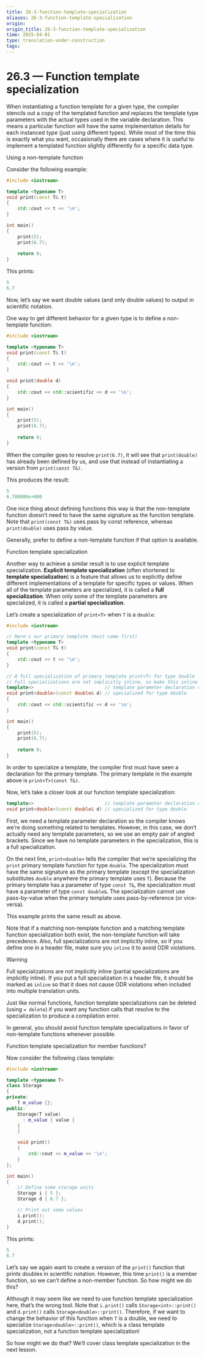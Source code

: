```yaml
---
title: 26-3-function-template-specialization
aliases: 26-3-function-template-specialization
origin: 
origin_title: 26-3-function-template-specialization
time: 2025-04-01 
type: translation-under-construction
tags:
---
```

# 26.3 — Function template specialization

When instantiating a function template for a given type, the compiler stencils out a copy of the templated function and replaces the template type parameters with the actual types used in the variable declaration. This means a particular function will have the same implementation details for each instanced type (just using different types). While most of the time this is exactly what you want, occasionally there are cases where it is useful to implement a templated function slightly differently for a specific data type.

Using a non-template function

Consider the following example:

```cpp
#include <iostream>

template <typename T>
void print(const T& t)
{
    std::cout << t << '\n';
}

int main()
{
    print(5);
    print(6.7);
    
    return 0;
}
```

This prints:

```cpp
5
6.7

```

Now, let’s say we want double values (and only double values) to output in scientific notation.

One way to get different behavior for a given type is to define a non-template function:

```cpp
#include <iostream>

template <typename T>
void print(const T& t)
{
    std::cout << t << '\n';
}

void print(double d)
{
    std::cout << std::scientific << d << '\n';
}

int main()
{
    print(5);
    print(6.7);
    
    return 0;
}
```

When the compiler goes to resolve `print(6.7)`, it will see that `print(double)` has already been defined by us, and use that instead of instantiating a version from `print(const T&)`.

This produces the result:

```cpp
5
6.700000e+000

```

One nice thing about defining functions this way is that the non-template function doesn’t need to have the same signature as the function template. Note that `print(const T&)` uses pass by const reference, whereas `print(double)` uses pass by value.

Generally, prefer to define a non-template function if that option is available.

Function template specialization

Another way to achieve a similar result is to use explicit template specialization. **Explicit template specialization** (often shortened to **template specialization**) is a feature that allows us to explicitly define different implementations of a template for specific types or values. When all of the template parameters are specialized, it is called a **full specialization**. When only some of the template parameters are specialized, it is called a **partial specialization**.

Let’s create a specialization of `print<T>` when `T` is a `double`:

```cpp
#include <iostream>

// Here's our primary template (must come first)
template <typename T>
void print(const T& t)
{
    std::cout << t << '\n';
}

// A full specialization of primary template print<T> for type double
// Full specializations are not implicitly inline, so make this inline if put in header file
template<>                          // template parameter declaration containing no template parameters 
void print<double>(const double& d) // specialized for type double
{
    std::cout << std::scientific << d << '\n'; 
}

int main()
{
    print(5);
    print(6.7);
    
    return 0;
}
```

In order to specialize a template, the compiler first must have seen a declaration for the primary template. The primary template in the example above is `print<T>(const T&)`.

Now, let’s take a closer look at our function template specialization:

```cpp
template<>                          // template parameter declaration containing no template parameters 
void print<double>(const double& d) // specialized for type double
```

First, we need a template parameter declaration so the compiler knows we’re doing something related to templates. However, in this case, we don’t actually need any template parameters, so we use an empty pair of angled brackets. Since we have no template parameters in the specialization, this is a full specialization.

On the next line, `print<double>` tells the compiler that we’re specializing the `print` primary template function for type `double`. The specialization must have the same signature as the primary template (except the specialization substitutes `double` anywhere the primary template uses `T`). Because the primary template has a parameter of type `const T&`, the specialization must have a parameter of type `const double&`. The specialization cannot use pass-by-value when the primary template uses pass-by-reference (or vice-versa).

This example prints the same result as above.

Note that if a matching non-template function and a matching template function specialization both exist, the non-template function will take precedence. Also, full specializations are not implicitly inline, so if you define one in a header file, make sure you `inline` it to avoid ODR violations.

Warning

Full specializations are not implicitly inline (partial specializations are implicitly inline). If you put a full specialization in a header file, it should be marked as `inline` so that it does not cause ODR violations when included into multiple translation units.

Just like normal functions, function template specializations can be deleted (using `= delete`) if you want any function calls that resolve to the specialization to produce a compilation error.

In general, you should avoid function template specializations in favor of non-template functions whenever possible.

Function template specialization for member functions?

Now consider the following class template:

```cpp
#include <iostream>

template <typename T>
class Storage
{
private:
    T m_value {};
public:
    Storage(T value)
      : m_value { value }
    {
    }

    void print()
    {
        std::cout << m_value << '\n';
    }
};

int main()
{
    // Define some storage units
    Storage i { 5 };
    Storage d { 6.7 };

    // Print out some values
    i.print();
    d.print();
}
```

This prints:

```cpp
5
6.7
```

Let’s say we again want to create a version of the `print()` function that prints doubles in scientific notation. However, this time `print()` is a member function, so we can’t define a non-member function. So how might we do this?

Although it may seem like we need to use function template specialization here, that’s the wrong tool. Note that `i.print()` calls `Storage<int>::print()` and `d.print()` calls `Storage<double>::print()`. Therefore, if we want to change the behavior of this function when `T` is a double, we need to specialize `Storage<double>::print()`, which is a class template specialization, not a function template specialization!

So how might we do that? We’ll cover class template specialization in the next lesson.